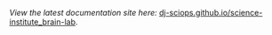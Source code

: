 _View the latest documentation site here:_ [dj-sciops.github.io/science-institute_brain-lab](https://dj-sciops.github.io/science-institute_brain-lab).
